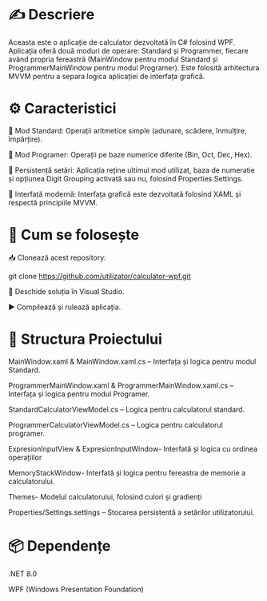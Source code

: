 # ✍️ Descriere

Aceasta este o aplicație de calculator dezvoltată în C# folosind WPF. Aplicația oferă două moduri de operare: Standard și Programmer, fiecare având propria fereastră (MainWindow pentru modul Standard și ProgrammerMainWindow pentru modul Programer). Este folosită arhitectura MVVM pentru a separa logica aplicației de interfața grafică.

# ⚙️ Caracteristici

📐 Mod Standard: Operații aritmetice simple (adunare, scădere, înmulțire, împărțire).

🔢 Mod Programer: Operații pe baze numerice diferite (Bin, Oct, Dec, Hex).

💾 Persistență setări: Aplicația reține ultimul mod utilizat, baza de numeratie și opțiunea Digit Grouping activată sau nu, folosind Properties.Settings.

🎨 Interfață modernă: Interfața grafică este dezvoltată folosind XAML și respectă principiile MVVM.

# 🚀 Cum se folosește

📥 Clonează acest repository:

 git clone https://github.com/utilizator/calculator-wpf.git

📝 Deschide soluția în Visual Studio.

▶️ Compilează și rulează aplicația.

# 📁 Structura Proiectului

MainWindow.xaml & MainWindow.xaml.cs – Interfața și logica pentru modul Standard.

ProgrammerMainWindow.xaml & ProgrammerMainWindow.xaml.cs – Interfața și logica pentru modul Programer.

StandardCalculatorViewModel.cs – Logica pentru calculatorul standard.

ProgrammerCalculatorViewModel.cs – Logica pentru calculatorul programer.

ExpresionInputView & ExpresionInputWindow- Interfată și logica cu ordinea operațiilor

MemoryStackWindow- Interfată și logica pentru fereastra de memorie a calculatorului.

Themes- Modelul calculatorului, folosind culori și gradienți

Properties/Settings.settings – Stocarea persistentă a setărilor utilizatorului.

# 📦 Dependențe

.NET 8.0

WPF (Windows Presentation Foundation)

